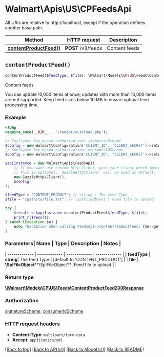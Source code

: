 # Walmart\Apis\US\CPFeedsApi  
All URIs are relative to http://localhost, except if the operation defines another base path.

| Method | HTTP request | Description |
| ------------- | ------------- | ------------- |
| [**contentProductFeed()**](FeedsApi.md#contentProductFeed) | **POST** /v3/feeds | Content feeds |


## `contentProductFeed()`

```php
contentProductFeed($feedType, $file): \Walmart\Models\CP\US\Feeds\ContentProductFeed200Response
```
Content feeds

You can update 10,000 items at once; updates with more than 10,000 items are not supported. Keep feed sizes below 10 MB to ensure optimal feed processing time.

### Example

```php
<?php
require_once(__DIR__ . '/vendor/autoload.php');

// Configure key-based authorization: signatureScheme
$config = new Walmart\Configuration('CLIENT_ID', 'CLIENT_SECRET')->setApiKey('WM_SEC.AUTH_SIGNATURE', 'YOUR_KEY');
// Configure key-based authorization: consumerIdScheme
$config = new Walmart\Configuration('CLIENT_ID', 'CLIENT_SECRET')->setApiKey('WM_CONSUMER.ID', 'YOUR_KEY');

$apiInstance = new Walmart\Apis\FeedsApi(  
    // If you want use custom http client, pass your client which implements `GuzzleHttp\ClientInterface`.
    // This is optional, `GuzzleHttp\Client` will be used as default.
    new GuzzleHttp\Client(),
    $config
);

$feedType = 'CONTENT_PRODUCT'; // string | The feed Type
$file = "/path/to/file.txt"; // \SplFileObject | Feed file to upload

try {
    $result = $apiInstance->contentProductFeed($feedType, $file);
    print_r($result);
} catch (Exception $e) {
    echo "Exception when calling FeedsApi->contentProductFeed: {$e->getMessage()}\n";
}
```

### Parameters| Name | Type | Description  | Notes |
| ------------- | ------------- | ------------- | ------------- |
| **feedType** | **string**| The feed Type | [default to 'CONTENT_PRODUCT'] |
| **file** | **\SplFileObject****\SplFileObject**| Feed file to upload | |


### Return type

[**\Walmart\Models\CP\US\Feeds\ContentProductFeed200Response**](../Model/ContentProductFeed200Response.md)

### Authorization

[signatureScheme](../../README.md#signatureScheme), [consumerIdScheme](../../README.md#consumerIdScheme)

### HTTP request headers

- **Content-Type**: `multipart/form-data`
- **Accept**: `application/xml`

[[Back to top]](#) [[Back to API list]](../../README.md#endpoints)
[[Back to Model list]](../../README.md#models)
[[Back to README]](../../README.md)
